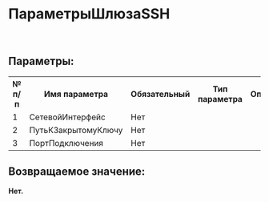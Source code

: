 ﻿
<h1>ПараметрыШлюзаSSH</h1>
<p class="funcdesc"><br /></p><h2>Параметры:</h2><table>
<tr>
  <th height="16" width="10%"><b>№ п/п</b></th>
  <th height="16" width="20%"><b>Имя параметра</b></th>
  <th height="16" width="10%"><b>Обязательный</b></th>
  <th height="16" width="20%"><b>Тип параметра</b></th>
  <th height="16" width="40%"><b>Описание</b></th>	
</tr><tr>
  <td >1</td>
  <td >СетевойИнтерфейс</td>
  <td >Нет</td>
  <td ></td>
  <td ></td>	
</tr><tr>
  <td >2</td>
  <td >ПутьКЗакрытомуКлючу</td>
  <td >Нет</td>
  <td ></td>
  <td ></td>	
</tr><tr>
  <td >3</td>
  <td >ПортПодключения</td>
  <td >Нет</td>
  <td ></td>
  <td ></td>	
</tr></table><h2>Возвращаемое значение:</h2>
<b>Нет. </b><br />
